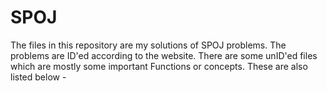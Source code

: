 # SPOJ

The files in this repository are my solutions of SPOJ problems. The problems are ID'ed according to the website. There are some unID'ed files which are mostly some important Functions or concepts. These are also listed below - 


